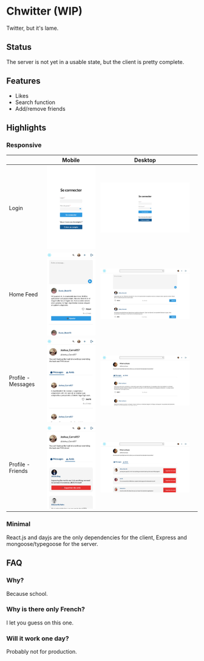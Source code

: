 # Chwitter (WIP)

Twitter, but it's lame.

## Status

The server is not yet in a usable state, but the client is pretty complete.

## Features

- Likes
- Search function
- Add/remove friends

## Highlights

### Responsive

|                    | Mobile                                                    | Desktop                                                    |     |
| ------------------ | --------------------------------------------------------- | ---------------------------------------------------------- | --- |
| Login              | ![login](assets/screenshots/login-mobile.jpg)             | ![login](assets/screenshots/login-desktop.jpg)             |     |
| Home Feed          | ![home](assets/screenshots/home-mobile.jpg)               | ![home](assets/screenshots/home-desktop.jpg)               |     |
| Profile - Messages | ![messages](assets/screenshots/profile-msg-mobile.jpg)    | ![messages](assets/screenshots/profile-msg-desktop.jpg)    |     |
| Profile - Friends  | ![friends](assets/screenshots/profile-friends-mobile.jpg) | ![friends](assets/screenshots/profile-friends-desktop.jpg) |     |

### Minimal

React.js and dayjs are the only dependencies for the client,
Express and mongoose/typegoose for the server.

## FAQ

### Why?

Because school.

### Why is there only French?

I let you guess on this one.

### Will it work one day?

Probably not for production.
